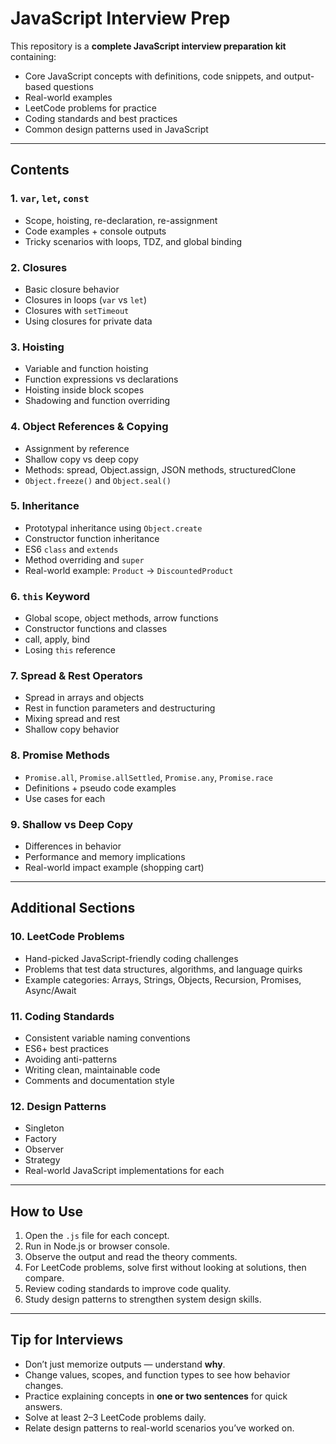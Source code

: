 # JavaScript Interview Prep

This repository is a **complete JavaScript interview preparation kit** containing:
- Core JavaScript concepts with definitions, code snippets, and output-based questions
- Real-world examples
- LeetCode problems for practice
- Coding standards and best practices
- Common design patterns used in JavaScript

---

## Contents

### 1. `var`, `let`, `const`
- Scope, hoisting, re-declaration, re-assignment
- Code examples + console outputs
- Tricky scenarios with loops, TDZ, and global binding

### 2. Closures
- Basic closure behavior
- Closures in loops (`var` vs `let`)
- Closures with `setTimeout`
- Using closures for private data

### 3. Hoisting
- Variable and function hoisting
- Function expressions vs declarations
- Hoisting inside block scopes
- Shadowing and function overriding

### 4. Object References & Copying
- Assignment by reference
- Shallow copy vs deep copy
- Methods: spread, Object.assign, JSON methods, structuredClone
- `Object.freeze()` and `Object.seal()`

### 5. Inheritance
- Prototypal inheritance using `Object.create`
- Constructor function inheritance
- ES6 `class` and `extends`
- Method overriding and `super`
- Real-world example: `Product` → `DiscountedProduct`

### 6. `this` Keyword
- Global scope, object methods, arrow functions
- Constructor functions and classes
- call, apply, bind
- Losing `this` reference

### 7. Spread & Rest Operators
- Spread in arrays and objects
- Rest in function parameters and destructuring
- Mixing spread and rest
- Shallow copy behavior

### 8. Promise Methods
- `Promise.all`, `Promise.allSettled`, `Promise.any`, `Promise.race`
- Definitions + pseudo code examples
- Use cases for each

### 9. Shallow vs Deep Copy
- Differences in behavior
- Performance and memory implications
- Real-world impact example (shopping cart)

---

## Additional Sections

### 10. LeetCode Problems
- Hand-picked JavaScript-friendly coding challenges
- Problems that test data structures, algorithms, and language quirks
- Example categories: Arrays, Strings, Objects, Recursion, Promises, Async/Await

### 11. Coding Standards
- Consistent variable naming conventions
- ES6+ best practices
- Avoiding anti-patterns
- Writing clean, maintainable code
- Comments and documentation style

### 12. Design Patterns
- Singleton
- Factory
- Observer
- Strategy
- Real-world JavaScript implementations for each

---

## How to Use
1. Open the `.js` file for each concept.
2. Run in Node.js or browser console.
3. Observe the output and read the theory comments.
4. For LeetCode problems, solve first without looking at solutions, then compare.
5. Review coding standards to improve code quality.
6. Study design patterns to strengthen system design skills.

---

## Tip for Interviews
- Don’t just memorize outputs — understand **why**.
- Change values, scopes, and function types to see how behavior changes.
- Practice explaining concepts in **one or two sentences** for quick answers.
- Solve at least 2–3 LeetCode problems daily.
- Relate design patterns to real-world scenarios you’ve worked on.
